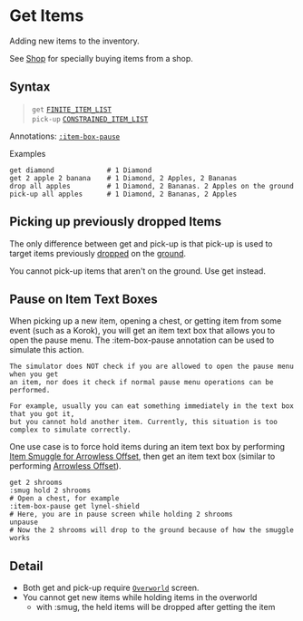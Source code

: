 # Get Items

Adding new items to the inventory.

See [Shop](./shop.md) for specially buying items from a shop.

## Syntax
> `get` [`FINITE_ITEM_LIST`](../user/syntax.md#finite-vs-constrained-item-specifier)<br>
> `pick-up` [`CONSTRAINED_ITEM_LIST`](../user/syntax.md#finite-vs-constrained-item-specifier)<br>

Annotations: [`:item-box-pause`](#pause-on-item-text-boxes)

Examples
```skybook
get diamond             # 1 Diamond
get 2 apple 2 banana    # 1 Diamond, 2 Apples, 2 Bananas
drop all apples         # 1 Diamond, 2 Bananas. 2 Apples on the ground
pick-up all apples      # 1 Diamond, 2 Bananas, 2 Apples
```

## Picking up previously dropped Items

The only difference between <skyb>get</skyb> and <skyb>pick-up</skyb>
is that <skyb>pick-up</skyb> is used to target items previously [dropped](./remove.md)
on the [ground](../user/overworld_system.md).

You cannot <skyb>pick-up</skyb> items that aren't on the ground. Use <skyb>get</skyb>
instead.

## Pause on Item Text Boxes
When picking up a new item, opening a chest, or getting item from some event (such as a Korok),
you will get an item text box that allows you to open the pause menu.
The <skyb>:item-box-pause</skyb> annotation can be used to simulate this action.

```admonish warning
The simulator does NOT check if you are allowed to open the pause menu when you get
an item, nor does it check if normal pause menu operations can be performed.

For example, usually you can eat something immediately in the text box that you got it,
but you cannot hold another item. Currently, this situation is too complex to simulate correctly.
```

One use case is to force hold items during an item text box by performing [Item Smuggle for Arrowless Offset](./hold.md#smuggle-state-for-arrowless-offset),
then get an item text box (similar to performing [Arrowless Offset](./break_slots.md#arrowless-offset)).

```skybook
get 2 shrooms
:smug hold 2 shrooms
# Open a chest, for example
:item-box-pause get lynel-shield 
# Here, you are in pause screen while holding 2 shrooms
unpause
# Now the 2 shrooms will drop to the ground because of how the smuggle works
```

## Detail
- Both <skyb>get</skyb> and <skyb>pick-up</skyb> require [`Overworld`](../user/screen_system.md) screen.
- You cannot get new items while holding items in the overworld
  - with <skyb>:smug</skyb>, the held items will be dropped after getting the item
